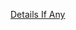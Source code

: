 [Details If Any](https://github.com/deathbybandaid/piholeparser/blob/master/RecentRunLogs/parsingscripts/DshieldSuspiciousHigh.md)

